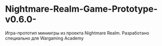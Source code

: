 # Nightmare-Realm-Game-Prototype-v0.6.0-
Игра-прототип миниигры из проекта Nightmare Realm. Разработано специально для Wargaming Academy
